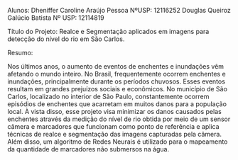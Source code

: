 Alunos: Dheniffer Caroline Araújo Pessoa NºUSP: 12116252
        Douglas Queiroz Galúcio Batista  Nº USP: 12114819

Título do Projeto: Realce e Segmentação aplicados em imagens para detecção do nível do rio em São Carlos.

Resumo:

Nos últimos anos, o aumento de eventos de enchentes e inundações vêm afetando o mundo inteiro. No Brasil, frequentemente ocorrem enchentes e inundações, principalmente durante os períodos chuvosos. Esses eventos resultam em grandes prejuízos sociais e econômicos. No município de São Carlos, localizado no interior de São Paulo, constantemente ocorrem episódios de enchentes que acarretam em muitos danos para a população local. À vista disso, esse projeto visa minimizar os danos causados pelas enchentes através da medição do nível de rio obtida por meio de um sensor câmera e marcadores que funcionam como ponto de referência e aplica técnicas de realce e segmentação das imagens capturadas pela câmera. Além disso, um algoritmo de Redes Neurais é utilizado para o mapeamento da quantidade de marcadores não submersos na água.
